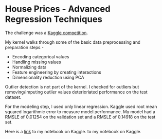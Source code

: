 # House Prices - Advanced Regression Techniques

The challenge was a [Kaggle competition](https://www.kaggle.com/c/house-prices-advanced-regression-techniques).

My kernel walks through some of the basic data preprocessing and preparation steps -
* Encoding categorical values
* Handling missing values
* Normalizing data
* Feature engineering by creating interactions
* Dimensionality reduction using PCA

Outlier detection is not part of the kernel. I checked for outliers but removing/imputing outlier values deterioriated performance on the test dataset.

For the modeling step, I used only linear regression. Kaggle used root mean squared logarithmic error to measure model performance. My model had a RMSLE of 0.01254 on the validation set and a RMSLE of 0.14918 on the test set.

Here is a [link](https://www.kaggle.com/rmitra/housing-preprocess-pca-lin-reg-rmsle-0-15) to my notebook on Kaggle. to my notebook on Kaggle.

